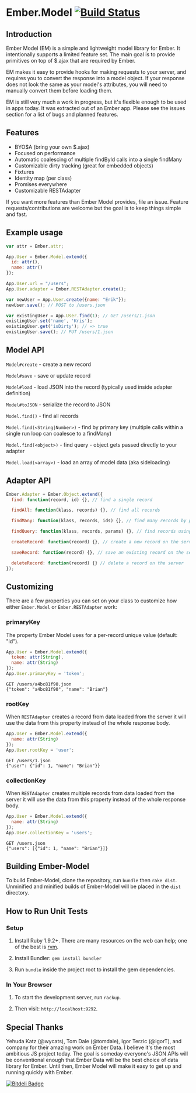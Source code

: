 # Ember.Model [![Build Status](https://travis-ci.org/ebryn/ember-model.png?branch=master)](https://travis-ci.org/ebryn/ember-model)

## Introduction

Ember Model (EM) is a simple and lightweight model library for Ember. It intentionally supports a limited feature set. The main goal is to provide primitives on top of $.ajax that are required by Ember.

EM makes it easy to provide hooks for making requests to your server, and requires you to convert the response into a model object. If your response does not look the same as your model's attributes, you will need to manually convert them before loading them.

EM is still very much a work in progress, but it's flexible enough to be used in apps today. It was extracted out of an Ember app. Please see the issues section for a list of bugs and planned features.

## Features

- BYO$A (bring your own $.ajax)
- Focused on performance
- Automatic coalescing of multiple findById calls into a single findMany
- Customizable dirty tracking (great for embedded objects)
- Fixtures
- Identity map (per class)
- Promises everywhere
- Customizable RESTAdapter

If you want more features than Ember Model provides, file an issue. Feature requests/contributions are welcome but the goal is to keep things simple and fast.

## Example usage

```javascript
var attr = Ember.attr;

App.User = Ember.Model.extend({
  id: attr(),
  name: attr()
});

App.User.url = "/users";
App.User.adapter = Ember.RESTAdapter.create();

var newUser = App.User.create({name: "Erik"});
newUser.save(); // POST to /users.json

var existingUser = App.User.find(1); // GET /users/1.json
existingUser.set('name', 'Kris');
existingUser.get('isDirty'); // => true
existingUser.save(); // PUT /users/1.json
```

## Model API

`Model#create` - create a new record

`Model#save` - save or update record

`Model#load` - load JSON into the record (typically used inside adapter definition)

`Model#toJSON` - serialize the record to JSON

`Model.find()` - find all records

`Model.find(<String|Number>)` - find by primary key (multiple calls within a single run loop can coalesce to a findMany)

`Model.find(<object>)` - find query - object gets passed directly to your adapter

`Model.load(<array>)` - load an array of model data (aka sideloading)

## Adapter API

```javascript
Ember.Adapter = Ember.Object.extend({
  find: function(record, id) {}, // find a single record

  findAll: function(klass, records) {}, // find all records

  findMany: function(klass, records, ids) {}, // find many records by primary key (batch find)

  findQuery: function(klass, records, params) {}, // find records using a query

  createRecord: function(record) {}, // create a new record on the server

  saveRecord: function(record) {}, // save an existing record on the server

  deleteRecord: function(record) {} // delete a record on the server
});
```

## Customizing

There are a few properties you can set on your class to customize how either
`Ember.Model` or `Ember.RESTAdapter` work:

### primaryKey

The property Ember Model uses for a per-record unique value (default: "id").

```javascript
App.User = Ember.Model.extend({
  token: attr(String),
  name: attr(String)
});
App.User.primaryKey = 'token';
```

```
GET /users/a4bc81f90.json
{"token": "a4bc81f90", "name": "Brian"}
```

### rootKey

When `RESTAdapter` creates a record from data loaded from the server it will
use the data from this property instead of the whole response body.

```javascript
App.User = Ember.Model.extend({
  name: attr(String)
});
App.User.rootKey = 'user';
```

```
GET /users/1.json
{"user": {"id": 1, "name": "Brian"}}
```

### collectionKey

When `RESTAdapter` creates multiple records from data loaded from the server it
will use the data from this property instead of the whole response body.

```javascript
App.User = Ember.Model.extend({
  name: attr(String)
});
App.User.collectionKey = 'users';
```

```
GET /users.json
{"users": [{"id": 1, "name": "Brian"}]}
```

## Building Ember-Model

To build Ember-Model, clone the repository, run `bundle` then `rake dist`.
Unminified and minified builds of Ember-Model will be placed in the `dist`
directory.

## How to Run Unit Tests

### Setup

1. Install Ruby 1.9.2+. There are many resources on the web can help;
one of the best is [rvm](https://rvm.io/).

2. Install Bundler: `gem install bundler`

3. Run `bundle` inside the project root to install the gem dependencies.

### In Your Browser

1. To start the development server, run `rackup`.

2. Then visit: `http://localhost:9292`.


## Special Thanks

Yehuda Katz (@wycats), Tom Dale (@tomdale), Igor Terzic (@igorT), and company for their amazing work on Ember Data. I believe it's the most ambitious JS project today. The goal is someday everyone's JSON APIs will be conventional enough that Ember Data will be the best choice of data library for Ember. Until then, Ember Model will make it easy to get up and running quickly with Ember.

[![Bitdeli Badge](https://d2weczhvl823v0.cloudfront.net/ebryn/ember-model/trend.png)](https://bitdeli.com/free "Bitdeli Badge")
